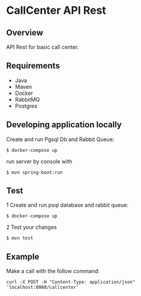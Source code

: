 
# CallCenter API Rest

## Overview
API Rest for basic call center.

## Requirements
- Java
- Maven
- Docker
- RabbitMQ
- Postgres

## Developing application locally
Create and run Pgsql Db and Rabbit Queue:
``` 
$ docker-compose up
```
run server by console with
```
$ mvn spring-boot:run
```

## Test
1 Create and run psql database and rabbit queue:
``` 
$ docker-compose up
```
2 Test your changes
```
$ mvn test
```

## Example
Make a call with the follow command:
```
curl -X POST -H "Content-Type: application/json" 'localhost:8080/callcenter' 
```
